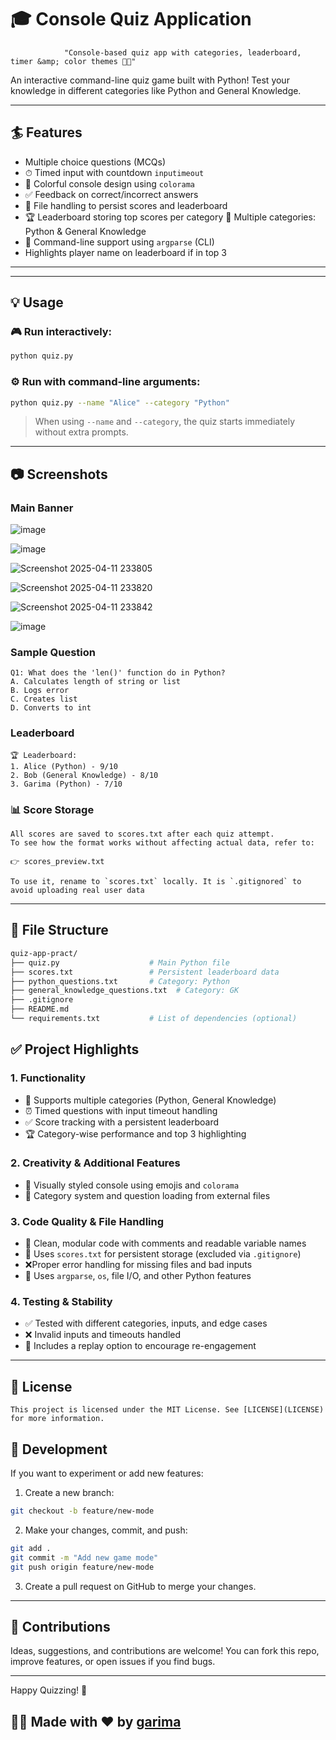 # 🎓 Console Quiz Application
                "Console-based quiz app with categories, leaderboard, timer &amp; color themes 🌈✨"
An interactive command-line quiz game built with Python! Test your knowledge in different categories like Python and General Knowledge.

---

## :surfer: Features

- Multiple choice questions (MCQs)
- ⏱ Timed input with countdown `inputimeout`
- 🌈 Colorful console design using `colorama`
- ✅ Feedback on correct/incorrect answers
- 📂 File handling to persist scores and leaderboard 
- 🏆 Leaderboard storing top scores per category
 🧠 Multiple categories: Python & General Knowledge
- 🔧 Command-line support using `argparse` (CLI)
- Highlights player name on leaderboard if in top 3

---
---

## 💡 Usage

### 🎮 Run interactively:
```bash
python quiz.py
```

### ⚙️ Run with command-line arguments:
```bash
python quiz.py --name "Alice" --category "Python"
```

> When using `--name` and `--category`, the quiz starts immediately without extra prompts.

---

## 📷 Screenshots
### Main Banner


![image](https://github.com/user-attachments/assets/c6622f50-2a97-4d92-a7fe-c420faf066d8)

![image](https://github.com/user-attachments/assets/5ee8f55b-3c6e-413a-b9ab-880b3159f09f)

![Screenshot 2025-04-11 233805](https://github.com/user-attachments/assets/73374ce0-f811-44fe-910c-6cbe398c339c)

![Screenshot 2025-04-11 233820](https://github.com/user-attachments/assets/970dab79-bc46-46e1-b475-22f27f4bef5c)

![Screenshot 2025-04-11 233842](https://github.com/user-attachments/assets/fff6de59-d62b-4e46-b14f-ec996b7cfdec)

![image](https://github.com/user-attachments/assets/c2147389-fd1b-47c6-806b-12856d779f9c)


### Sample Question
```
Q1: What does the 'len()' function do in Python?
A. Calculates length of string or list
B. Logs error
C. Creates list
D. Converts to int
```

### Leaderboard
```
🏆 Leaderboard:
1. Alice (Python) - 9/10
2. Bob (General Knowledge) - 8/10
3. Garima (Python) - 7/10
```
### 📊 Score Storage
```
All scores are saved to scores.txt after each quiz attempt.
To see how the format works without affecting actual data, refer to:

👉 scores_preview.txt

To use it, rename to `scores.txt` locally. It is `.gitignored` to avoid uploading real user data
```
---

## 📁 File Structure

```bash
quiz-app-pract/
├── quiz.py                    # Main Python file
├── scores.txt                 # Persistent leaderboard data
├── python_questions.txt       # Category: Python
├── general_knowledge_questions.txt  # Category: GK
├── .gitignore
├── README.md
└── requirements.txt           # List of dependencies (optional)
```

## ✅ Project Highlights

### 1. **Functionality**
- 🎯 Supports multiple categories (Python, General Knowledge)
- ⏰ Timed questions with input timeout handling
- ✅ Score tracking with a persistent leaderboard
- 🏆 Category-wise performance and top 3 highlighting

### 2. **Creativity & Additional Features**
- 🎨 Visually styled console using emojis and `colorama`
- 📂 Category system and question loading from external files

### 3. **Code Quality & File Handling**
- 🧼 Clean, modular code with comments and readable variable names
- 📁 Uses `scores.txt` for persistent storage (excluded via `.gitignore`)
- ❌Proper error handling for missing files and bad inputs
- 🧩 Uses `argparse`, `os`, file I/O, and other Python features

### 4. **Testing & Stability**
- ✅ Tested with different categories, inputs, and edge cases
- ❌ Invalid inputs and timeouts handled 
- 🔁 Includes a replay option to encourage re-engagement


---

## 📜 License
```
This project is licensed under the MIT License. See [LICENSE](LICENSE) for more information.
```
## 🌱 Development

If you want to experiment or add new features:

1. Create a new branch:
```bash
git checkout -b feature/new-mode
```

2. Make your changes, commit, and push:
```bash
git add .
git commit -m "Add new game mode"
git push origin feature/new-mode
```

3. Create a pull request on GitHub to merge your changes.

---

## 🙌 Contributions

Ideas, suggestions, and contributions are welcome! You can fork this repo, improve features, or open issues if you find bugs.

---
Happy Quizzing! 🎉
## 👩‍💻 Made with ❤️ by [garima](https://github.com/garima57)

